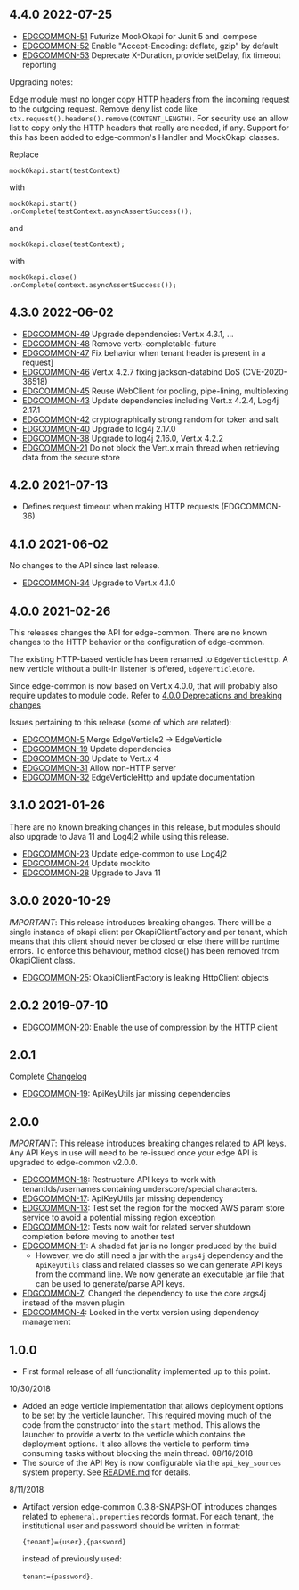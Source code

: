 ## 4.4.0 2022-07-25

 * [EDGCOMMON-51](https://issues.folio.org/browse/EDGCOMMON-51) Futurize MockOkapi for Junit 5 and .compose
 * [EDGCOMMON-52](https://issues.folio.org/browse/EDGCOMMON-52) Enable "Accept-Encoding: deflate, gzip" by default
 * [EDGCOMMON-53](https://issues.folio.org/browse/EDGCOMMON-53) Deprecate X-Duration, provide setDelay, fix timeout reporting

Upgrading notes:

Edge module must no longer copy HTTP headers from the incoming request to the outgoing
request. Remove deny list code like `ctx.request().headers().remove(CONTENT_LENGTH)`. For security
use an allow list to copy only the HTTP headers that really are needed, if any. Support for this has
been added to edge-common's Handler and MockOkapi classes.

Replace
```
mockOkapi.start(testContext)
```
with
```
mockOkapi.start()
.onComplete(testContext.asyncAssertSuccess());
```
and
```
mockOkapi.close(testContext);
```
with
```
mockOkapi.close()
.onComplete(context.asyncAssertSuccess());
```

## 4.3.0 2022-06-02

 * [EDGCOMMON-49](https://issues.folio.org/browse/EDGCOMMON-49) Upgrade dependencies: Vert.x 4.3.1, ...
 * [EDGCOMMON-48](https://issues.folio.org/browse/EDGCOMMON-48) Remove vertx-completable-future
 * [EDGCOMMON-47](https://issues.folio.org/browse/EDGCOMMON-47) Fix behavior when tenant header is present in a request]
 * [EDGCOMMON-46](https://issues.folio.org/browse/EDGCOMMON-46) Vert.x 4.2.7 fixing jackson-databind DoS (CVE-2020-36518)
 * [EDGCOMMON-45](https://issues.folio.org/browse/EDGCOMMON-45) Reuse WebClient for pooling, pipe-lining, multiplexing
 * [EDGCOMMON-43](https://issues.folio.org/browse/EDGCOMMON-43) Update dependencies including Vert.x 4.2.4, Log4j 2.17.1
 * [EDGCOMMON-42](https://issues.folio.org/browse/EDGCOMMON-43) cryptographically strong random for token and salt
 * [EDGCOMMON-40](https://issues.folio.org/browse/EDGCOMMON-40) Upgrade to log4j 2.17.0
 * [EDGCOMMON-38](https://issues.folio.org/browse/EDGCOMMON-38) Upgrade to log4j 2.16.0, Vert.x 4.2.2
 * [EDGCOMMON-21](https://issues.folio.org/browse/EDGCOMMON-21) Do not block the Vert.x main thread when retrieving data from the secure store

## 4.2.0 2021-07-13

* Defines request timeout when making HTTP requests (EDGCOMMON-36)

## 4.1.0 2021-06-02

No changes to the API since last release.

 * [EDGCOMMON-34](https://issues.folio.org/browse/EDGCOMMON-34) Upgrade to Vert.x 4.1.0

## 4.0.0 2021-02-26

This releases changes the API for edge-common. There are no known changes
to the HTTP behavior or the configuration of edge-common.

The existing HTTP-based verticle has been renamed to `EdgeVerticleHttp`.
A new verticle without a built-in listener is offered, `EdgeVerticleCore`.

Since edge-common is now based on Vert.x 4.0.0, that will probably
also require updates to module code. Refer to
[4.0.0 Deprecations and breaking changes](https://github.com/vert-x3/wiki/wiki/4.0.0-Deprecations-and-breaking-changes)

Issues pertaining to this release (some of which are related):

 * [EDGCOMMON-5](https://issues.folio.org/browse/EDGCOMMON-5) Merge EdgeVerticle2 -> EdgeVerticle
 * [EDGCOMMON-19](https://issues.folio.org/browse/EDGCOMMON-19) Update dependencies
 * [EDGCOMMON-30](https://issues.folio.org/browse/EDGCOMMON-30) Update to Vert.x 4
 * [EDGCOMMON-31](https://issues.folio.org/browse/EDGCOMMON-31) Allow non-HTTP server
 * [EDGCOMMON-32](https://issues.folio.org/browse/EDGCOMMON-32) EdgeVerticleHttp and update documentation

## 3.1.0 2021-01-26

There are no known breaking changes in this release, but modules should also
upgrade to Java 11 and Log4j2 while using this release.

 * [EDGCOMMON-23](https://issues.folio.org/browse/EDGCOMMON-23) Update edge-common to use Log4j2
 * [EDGCOMMON-24](https://issues.folio.org/browse/EDGCOMMON-24) Update mockito
 * [EDGCOMMON-28](https://issues.folio.org/browse/EDGCOMMON-28) Upgrade to Java 11

## 3.0.0 2020-10-29

*IMPORTANT*: This release introduces breaking changes. There will be a single instance of okapi client per OkapiClientFactory and per tenant, which means that this client should never be closed or else there will be runtime errors. To enforce this behaviour, method close() has been removed from OkapiClient class.

 * [EDGCOMMON-25](https://issues.folio.org/browse/EDGCOMMON-25): OkapiClientFactory is leaking HttpClient objects

## 2.0.2 2019-07-10

 * [EDGCOMMON-20](https://issues.folio.org/browse/EDGCOMMON-20): Enable the use of compression by
   the HTTP client

## 2.0.1

Complete [Changelog](https://github.com/folio-org/edge-common/compare/v2.0.0...v2.0.1)

 * [EDGCOMMON-19](https://issues.folio.org/browse/EDGCOMMON-19): ApiKeyUtils jar
   missing dependencies

## 2.0.0

*IMPORTANT*: This release introduces breaking changes related to API keys.  Any
API Keys in use will need to be re-issued once your edge API is upgraded to 
edge-common v2.0.0.

 * [EDGCOMMON-18](https://issues.folio.org/browse/EDGCOMMON-18): Restructure API
   keys to work with tenantIds/usernames containing underscore/special characters.
 * [EDGCOMMON-17](https://issues.folio.org/browse/EDGCOMMON-17): ApiKeyUtils jar 
   missing dependency
 * [EDGCOMMON-13](https://issues.folio.org/browse/EDGCOMMON-13): Test set the
   region for the mocked AWS param store service to avoid a potential missing
   region exception
 * [EDGCOMMON-12](https://issues.folio.org/browse/EDGCOMMON-12): Tests now wait
   for related server shutdown completion before moving to another test
 * [EDGCOMMON-11](https://issues.folio.org/browse/EDGCOMMON-11): A shaded fat
   jar is no longer produced by the build
   * However, we do still need a jar with the `args4j` dependency and the
     `ApiKeyUtils` class and related classes so we can generate API keys from
     the command line. We now generate an executable jar file that can be used
     to generate/parse API keys.
 * [EDGCOMMON-7](https://issues.folio.org/browse/EDGCOMMON-7): Changed the
   dependency to use the core args4j instead of the maven plugin
 * [EDGCOMMON-4](https://issues.folio.org/browse/EDGCOMMON-4): Locked in the
   vertx version using dependency management

## 1.0.0
 * First formal release of all functionality implemented up to this point.

10/30/2018
 - Added an edge verticle implementation that allows deployment options to be
   set by the verticle launcher. This required moving much of the code from
   the constructor into the `start` method. This allows the launcher to provide
   a vertx to the verticle which contains the deployment options. It also allows
   the verticle to perform time consuming tasks without blocking the main
   thread.
08/16/2018
 - The source of the API Key is now configurable via the `api_key_sources` system 
   property.  See [README.md](README.md) for details.

8/11/2018
 - Artifact version edge-common 0.3.8-SNAPSHOT introduces changes related to 
   `ephemeral.properties` records format.  For each tenant, the institutional user 
   and password should be written in format:

   `{tenant}={user},{password}`

   instead of previously used:

   `tenant={password}`.
